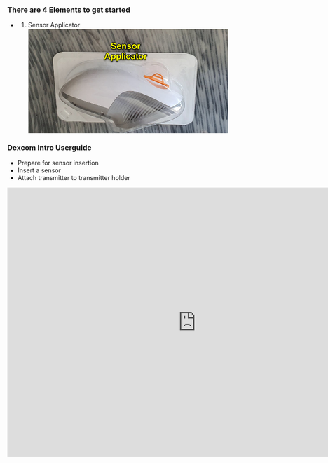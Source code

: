 ### There are 4 Elements to get started

* 1. Sensor Applicator
<img width="auto" height="auto" border="0" align="center"  src="../img/Dexcom/Sensor Applicator_20220811_135041_2.jpg" title="Sensor Applicator"/></a>	

### Dexcom Intro Userguide

* Prepare for sensor insertion <br>
* Insert a sensor <br>
* Attach transmitter to transmitter holder 



<iframe id="video29564" width="860" height="615" src="https://www.youtube.com/embed/1MRU6_GTEtg" frameborder="0" allow="accelerometer; autoplay; encrypted-media; gyroscope; picture-in-picture" allowfullscreen="allowfullscreen">
</iframe>
